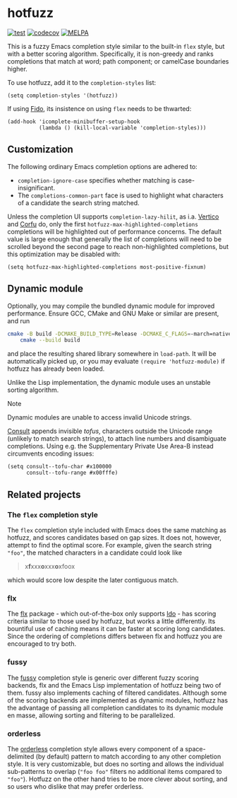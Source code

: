 # hotfuzz

[![test](https://github.com/axelf4/hotfuzz/actions/workflows/test.yml/badge.svg)](https://github.com/axelf4/hotfuzz/actions/workflows/test.yml)
[![codecov](https://codecov.io/gh/axelf4/hotfuzz/graph/badge.svg?token=OV1BqTB7QL)](https://codecov.io/gh/axelf4/hotfuzz)
[![MELPA](https://melpa.org/packages/hotfuzz-badge.svg)](https://melpa.org/#/hotfuzz)

This is a fuzzy Emacs completion style similar to the built-in `flex` style,
but with a better scoring algorithm.
Specifically, it is non-greedy and ranks completions that match at
word; path component; or camelCase boundaries higher.

To use hotfuzz, add it to the `completion-styles` list:
```elisp
(setq completion-styles '(hotfuzz))
```
If using [Fido], its insistence on using `flex` needs to be thwarted:
```elisp
(add-hook 'icomplete-minibuffer-setup-hook
          (lambda () (kill-local-variable 'completion-styles)))
```

## Customization

The following ordinary Emacs completion options are adhered to:
* `completion-ignore-case` specifies whether matching is case-insignificant.
* The `completions-common-part` face is used to highlight
  what characters of a candidate the search string matched.

Unless the completion UI supports `completion-lazy-hilit`, as i.a.
[Vertico] and [Corfu] do, only the first
`hotfuzz-max-highlighted-completions` completions will be
highlighted out of performance concerns. The default value is large
enough that generally the list of completions will need to be
scrolled beyond the second page to reach non-highlighted
completions, but this optimization may be disabled with:
```elisp
(setq hotfuzz-max-highlighted-completions most-positive-fixnum)
```

## Dynamic module

Optionally, you may compile the bundled dynamic module
for improved performance.
Ensure GCC, CMake and GNU Make or similar are present, and run

```sh
cmake -B build -DCMAKE_BUILD_TYPE=Release -DCMAKE_C_FLAGS=-march=native &&
	cmake --build build
```

and place the resulting shared library somewhere in `load-path`.
It will be automatically picked up,
or you may evaluate `(require 'hotfuzz-module)`
if hotfuzz has already been loaded.

Unlike the Lisp implementation,
the dynamic module uses an unstable sorting algorithm.

> [!NOTE]
> Dynamic modules are unable to access invalid Unicode strings.
>
> [Consult] appends invisible *tofus*, characters outside the Unicode
> range (unlikely to match search strings), to attach line numbers and
> disambiguate completions. Using e.g. the Supplementary Private Use
> Area-B instead circumvents encoding issues:
> ```elisp
> (setq consult--tofu-char #x100000
>       consult--tofu-range #x00fffe)
> ```

## Related projects

### The `flex` completion style

The `flex` completion style included with Emacs
does the same matching as hotfuzz, and scores candidates based on gap sizes.
It does not, however, attempt to find the optimal score.
For example, given the search string `"foo"`,
the matched characters in a candidate could look like

> x**f**xxx**o**xxx**o**xfoox

which would score low despite the later contiguous match.

### flx

The [flx] package - which out-of-the-box only supports [Ido] -
has scoring criteria similar to those used by hotfuzz,
but works a little differently.
Its bountiful use of caching means it can be faster at scoring long candidates.
Since the ordering of completions differs between flx and hotfuzz
you are encouraged to try both.

### fussy

The [fussy] completion style is generic over different fuzzy scoring backends,
flx and the Emacs Lisp implementation of hotfuzz being two of them.
fussy also implements caching of filtered candidates.
Although some of the scoring backends are implemented as dynamic modules,
hotfuzz has the advantage of passing all completion candidates
to its dynamic module en masse,
allowing sorting and filtering to be parallelized.

### orderless

The [orderless] completion style allows
every component of a space-delimited (by default) pattern
to match according to any other completion style.
It is very customizable,
but does no sorting and allows the individual sub-patterns to overlap
(`"foo foo"` filters no additional items compared to `"foo"`).
Hotfuzz on the other hand tries to be more clever about sorting,
and so users who dislike that may prefer orderless.

[Vertico]: https://github.com/minad/vertico
[Corfu]: https://github.com/minad/corfu
[Ido]: https://www.gnu.org/software/emacs/manual/html_node/ido/index.html
[Fido]: https://www.gnu.org/software/emacs/manual/html_node/emacs/Icomplete.html
[Consult]: https://github.com/minad/consult
[flx]: https://github.com/lewang/flx
[fussy]: https://github.com/jojojames/fussy
[orderless]: https://github.com/oantolin/orderless
